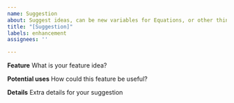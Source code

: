 ```yaml
---
name: Suggestion
about: Suggest ideas, can be new variables for Equations, or other things.
title: "[Suggestion]"
labels: enhancement
assignees: ''

---
```


**Feature**
What is your feature idea?

**Potential uses**
How could this feature be useful?

**Details**
Extra details for your suggestion
